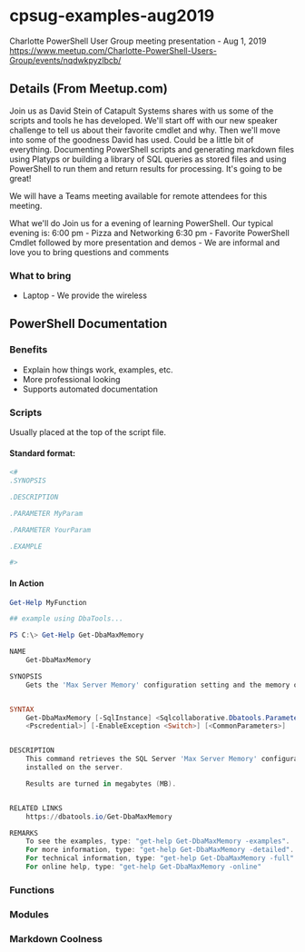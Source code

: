 # cpsug-examples-aug2019
Charlotte PowerShell User Group meeting presentation - Aug 1, 2019
https://www.meetup.com/Charlotte-PowerShell-Users-Group/events/nqdwkpyzlbcb/

## Details (From Meetup.com)

Join us as David Stein of Catapult Systems shares with us some of the scripts and tools he has developed. We'll start off with our new speaker challenge to tell us about their favorite cmdlet and why. Then we'll move into some of the goodness David has used. Could be a little bit of everything. Documenting PowerShell scripts and generating markdown files using Platyps or building a library of SQL queries as stored files and using PowerShell to run them and return results for processing. It's going to be great!

We will have a Teams meeting available for remote attendees for this meeting.

What we'll do
Join us for a evening of learning PowerShell. Our typical evening is:
6:00 pm - Pizza and Networking
6:30 pm - Favorite PowerShell Cmdlet followed by more presentation and demos - We are informal and love you to bring questions and comments

### What to bring

* Laptop - We provide the wireless

## PowerShell Documentation

### Benefits

* Explain how things work, examples, etc.
* More professional looking
* Supports automated documentation

### Scripts

Usually placed at the top of the script file.

#### Standard format: 

```powershell
<#
.SYNOPSIS

.DESCRIPTION

.PARAMETER MyParam

.PARAMETER YourParam

.EXAMPLE

#>
```
#### In Action

```powershell
Get-Help MyFunction

## example using DbaTools...

PS C:\> Get-Help Get-DbaMaxMemory

NAME
    Get-DbaMaxMemory

SYNOPSIS
    Gets the 'Max Server Memory' configuration setting and the memory of the server.  Works on SQL Server 2000-2014.


SYNTAX
    Get-DbaMaxMemory [-SqlInstance] <Sqlcollaborative.Dbatools.Parameter.DbaInstanceParameter[]> [[-SqlCredential]
    <Pscredential>] [-EnableException <Switch>] [<CommonParameters>]


DESCRIPTION
    This command retrieves the SQL Server 'Max Server Memory' configuration setting as well as the total physical
    installed on the server.

    Results are turned in megabytes (MB).


RELATED LINKS
    https://dbatools.io/Get-DbaMaxMemory

REMARKS
    To see the examples, type: "get-help Get-DbaMaxMemory -examples".
    For more information, type: "get-help Get-DbaMaxMemory -detailed".
    For technical information, type: "get-help Get-DbaMaxMemory -full".
    For online help, type: "get-help Get-DbaMaxMemory -online"

```

### Functions

### Modules

### Markdown Coolness

